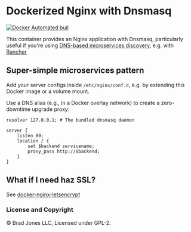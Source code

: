 # Dockerized Nginx with Dnsmasq

[![Docker Automated buil](https://img.shields.io/docker/automated/bradjonesllc/nginx-dnsmasq.svg?maxAge=2592000)](https://hub.docker.com/r/bradjonesllc/nginx-dnsmasq/)

This container provides an Nginx application with Dnsmasq, particularly
useful if you're using [DNS-based microservices discovery](https://www.nginx.com/blog/dns-service-discovery-nginx-plus/),
e.g. with [Rancher](https://github.com/rancher/rancher)

## Super-simple microservices pattern

Add your server configs inside `/etc/nginx/conf.d`, e.g. by extending this Docker image or a volume mount.

Use a DNS alias (e.g., in a Docker overlay network) to create a zero-downtime upgrade proxy:

```
resolver 127.0.0.1; # The bundled dnsmasq daemon

server {
    listen 80;
    location / {
        set $backend servicename;
        proxy_pass http://$backend;
    }
}
```

## What if I need haz SSL?

See [docker-nginx-letsencrypt](https://github.com/BradJonesLLC/docker-nginx-letsencrypt)

### License and Copyright

&copy; Brad Jones LLC, Licensed under GPL-2.
